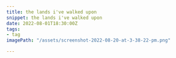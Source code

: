 ```yaml
---
title: the lands i've walked upon
snippet: the lands i've walked upon
date: 2022-08-01T18:30:00Z
tags:
- tag
imagePath: "/assets/screenshot-2022-08-20-at-3-38-22-pm.png"

---
```

